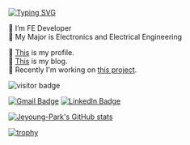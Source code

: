 [![Typing SVG](https://readme-typing-svg.herokuapp.com?font=Fira+Code&pause=1000&color=03DBB2&width=435&lines=Hi!+I'm+Jeyoung+Park+%F0%9F%91%8B)](https://git.io/typing-svg)

🔭 I’m FE Developer <br />
🏫 My Major is Electronics and Electrical Engineering

🧑 [This](https://www.notion.so/Park-Jeyoung-fcd38d99e99f41e09937dc47ffb99b17) is my profile.   
📄 [This](https://eloquence-developers.tistory.com/) is my blog.  
👷 Recently I'm working on [this project](https://www.solif.co/).

![visitor badge](https://visitor-badge.glitch.me/badge?page_id=Jeyoung-Park.visitor-badge)

[![Gmail Badge](https://img.shields.io/badge/Gmail-D14836?style=for-the-badge&logo=gmail&logoColor=white)](mailto:jason93801@gmail.com)
[![LinkedIn Badge](https://img.shields.io/badge/LinkedIn-0077B5?style=for-the-badge&logo=linkedin&logoColor=white)](https://www.linkedin.com/in/%EC%A0%9C%EC%98%81-%EB%B0%95-644b86219/)
  
  
[![Jeyoung-Park's GitHub stats](https://github-readme-stats.vercel.app/api?username=Jeyoung-Park&theme=chartreuse-dark&show_icons=true&count_private=true&include_all_commits=true)](https://github.com/anuraghazra/github-readme-stats)

[![trophy](https://github-profile-trophy.vercel.app/?username=Jeyoung-Park)](https://github.com/ryo-ma/github-profile-trophy)



<!-- [![Top Langs](https://github-readme-stats.vercel.app/api/top-langs/?username=Jeyoung-Park&layout=compact&theme=chartreuse-dark&hide=lua)](https://github.com/anuraghazra/github-readme-stats) -->

 
<!--  [![Solved.ac Profile](http://mazassumnida.wtf/api/v2/generate_badge?boj=jason9380)](https://solved.ac/jason9380/) -->

